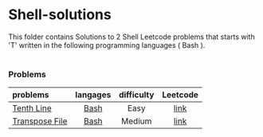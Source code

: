 # Shell-solutions
This folder contains Solutions to 2 Shell Leetcode problems that starts with 'T' written in the following programming languages ( Bash ).<br><br>
### Problems ###
|problems|langages|difficulty|Leetcode|
|:-------|:------:|:--------:|:------:|
|[Tenth Line](https://github.com/AnasImloul/Leetcode-solutions/tree/main/shell/T/Tenth%20Line/)|[Bash](https://github.com/AnasImloul/Leetcode-solutions/tree/main/shell/T/Tenth%20Line/Tenth%20Line.sh)|Easy|[link](https://leetcode.com/problems/tenth-line)|
|[Transpose File](https://github.com/AnasImloul/Leetcode-solutions/tree/main/shell/T/Transpose%20File/)|[Bash](https://github.com/AnasImloul/Leetcode-solutions/tree/main/shell/T/Transpose%20File/Transpose%20File.sh)|Medium|[link](https://leetcode.com/problems/transpose-file)|